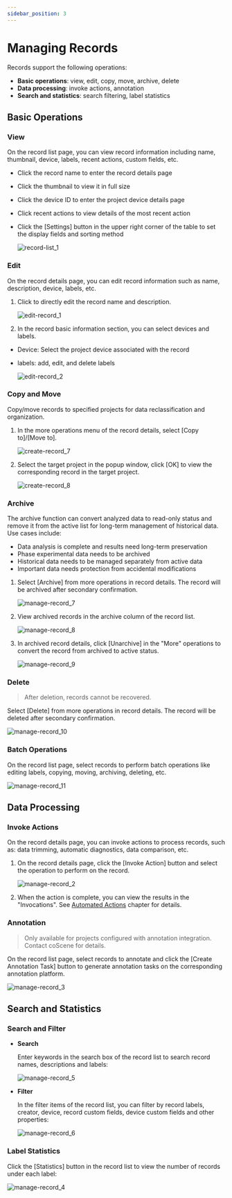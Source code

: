```yaml
---
sidebar_position: 3
---
```


# Managing Records

Records support the following operations:

- **Basic operations**: view, edit, copy, move, archive, delete
- **Data processing**: invoke actions, annotation
- **Search and statistics**: search filtering, label statistics

## Basic Operations

### View

On the record list page, you can view record information including name, thumbnail, device, labels, recent actions, custom fields, etc.

- Click the record name to enter the record details page
- Click the thumbnail to view it in full size
- Click the device ID to enter the project device details page
- Click recent actions to view details of the most recent action
- Click the [Settings] button in the upper right corner of the table to set the display fields and sorting method

  ![record-list_1](./img/record-list_1.png)

### Edit

On the record details page, you can edit record information such as name, description, device, labels, etc.

1. Click to directly edit the record name and description.

   ![edit-record_1](./img/edit-record_1.png)

2. In the record basic information section, you can select devices and labels.

- Device: Select the project device associated with the record
- labels: add, edit, and delete labels

  ![edit-record_2](./img/edit-record_2.png)

### Copy and Move

Copy/move records to specified projects for data reclassification and organization.

1. In the more operations menu of the record details, select [Copy to]/[Move to].

   ![create-record_7](./img/create-record_7.png)

2. Select the target project in the popup window, click [OK] to view the corresponding record in the target project.

   ![create-record_8](./img/create-record_8.png)

### Archive

The archive function can convert analyzed data to read-only status and remove it from the active list for long-term management of historical data. Use cases include:

- Data analysis is complete and results need long-term preservation
- Phase experimental data needs to be archived
- Historical data needs to be managed separately from active data
- Important data needs protection from accidental modifications

1. Select [Archive] from more operations in record details. The record will be archived after secondary confirmation.

   ![manage-record_7](./img/manage-record_7.png)

2. View archived records in the archive column of the record list.

   ![manage-record_8](./img/manage-record_8.png)

3. In archived record details, click [Unarchive] in the "More" operations to convert the record from archived to active status.

   ![manage-record_9](./img/manage-record_9.png)

### Delete

> After deletion, records cannot be recovered.

Select [Delete] from more operations in record details. The record will be deleted after secondary confirmation.

![manage-record_10](./img/manage-record_10.png)

### Batch Operations

On the record list page, select records to perform batch operations like editing labels, copying, moving, archiving, deleting, etc.

![manage-record_11](./img/manage-record_11.png)

## Data Processing

### Invoke Actions

On the record details page, you can invoke actions to process records, such as: data trimming, automatic diagnostics, data comparison, etc.

1. On the record details page, click the [Invoke Action] button and select the operation to perform on the record.

   ![manage-record_2](./img/manage-record_2.png)

2. When the action is complete, you can view the results in the "Invocations". See [Automated Actions](../../6-automation/1-quick-start-workflow.md) chapter for details.

### Annotation

> Only available for projects configured with annotation integration. Contact coScene for details.

On the record list page, select records to annotate and click the [Create Annotation Task] button to generate annotation tasks on the corresponding annotation platform.

![manage-record_3](./img/manage-record_3.png)

## Search and Statistics

### Search and Filter

- **Search**

  Enter keywords in the search box of the record list to search record names, descriptions and labels:

  ![manage-record_5](./img/manage-record_5.png)

- **Filter**

  In the filter items of the record list, you can filter by record labels, creator, device, record custom fields, device custom fields and other properties:

  ![manage-record_6](./img/manage-record_6.png)

### Label Statistics

Click the [Statistics] button in the record list to view the number of records under each label:

![manage-record_4](./img/manage-record_4.png)
